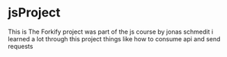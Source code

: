 # jsProject

This is The Forkify project was part of the js course by jonas schmedit
i learned a lot through this project
things like how to consume api and send requests
